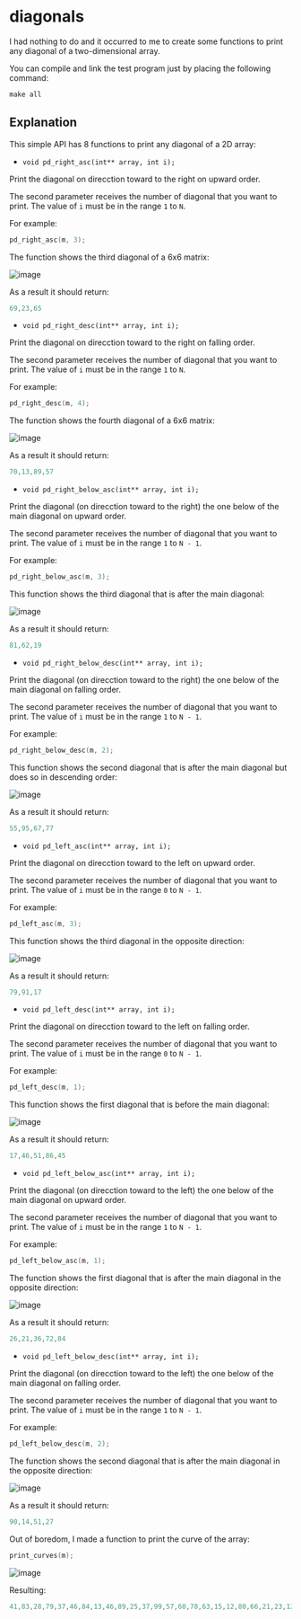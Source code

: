 
# diagonals
I had nothing to do and it occurred to me to create some functions to print any diagonal of a two-dimensional array. 

You can compile and link the test program just by placing the following command: 
```c
make all
```

## Explanation 

This simple API has 8 functions to print any diagonal of a 2D array:

- `void pd_right_asc(int** array, int i);`

Print the diagonal on direcction toward to the right on upward order. 

The second parameter receives the number of diagonal that you want to print. The value of `i` must be in the range `1` to `N`. 

For example:
```c
pd_right_asc(m, 3);
```
The function shows the third diagonal of a 6x6 matrix: 

![image](https://user-images.githubusercontent.com/43916038/112705452-ca810f80-8e6c-11eb-80cd-b67e9346d367.png)

As a result it should return:
```c
69,23,65
```

- `void pd_right_desc(int** array, int i);`

Print the diagonal on direcction toward to the right on falling order. 

The second parameter receives the number of diagonal that you want to print. The value of `i` must be in the range `1` to `N`. 

For example:
```c
pd_right_desc(m, 4);
```
The function shows the fourth diagonal of a 6x6 matrix: 

![image](https://user-images.githubusercontent.com/43916038/112705560-732f6f00-8e6d-11eb-9f13-1df160b0d456.png)

As a result it should return:
```c
70,13,89,57
```

- `void pd_right_below_asc(int** array, int i);`

Print the diagonal (on direcction toward to the right) the one below of the main diagonal on upward order.

The second parameter receives the number of diagonal that you want to print. The value of `i` must be in the range `1` to `N - 1`. 

For example:
```c
pd_right_below_asc(m, 3);
```
This function shows the third diagonal that is after the main diagonal:

![image](https://user-images.githubusercontent.com/43916038/112705909-d40b7700-8e6e-11eb-88bb-dfae77b87b13.png)

As a result it should return:
```c
81,62,19
```

- `void pd_right_below_desc(int** array, int i);`

Print the diagonal (on direcction toward to the right) the one below of the main diagonal on falling order.

The second parameter receives the number of diagonal that you want to print. The value of `i` must be in the range `1` to `N - 1`. 

For example:
```c
pd_right_below_desc(m, 2);
```
This function shows the second diagonal that is after the main diagonal but does so in descending order: 

![image](https://user-images.githubusercontent.com/43916038/112705999-5300af80-8e6f-11eb-913e-40bdeee9bf89.png)

As a result it should return:
```c
55,95,67,77
```

- `void pd_left_asc(int** array, int i);`

Print the diagonal on direcction toward to the left on upward order.

The second parameter receives the number of diagonal that you want to print. The value of `i` must be in the range `0` to `N - 1`. 

For example:
```c
pd_left_asc(m, 3);
```
This function shows the third diagonal in the opposite direction:

![image](https://user-images.githubusercontent.com/43916038/112706270-35cce080-8e71-11eb-8a87-6203306ff66a.png)

As a result it should return:
```c
79,91,17
```

- `void pd_left_desc(int** array, int i);`

Print the diagonal on direcction toward to the left on falling order.

The second parameter receives the number of diagonal that you want to print. The value of `i` must be in the range `0` to `N - 1`. 

For example:
```c
pd_left_desc(m, 1);
```
This function shows the first diagonal that is before the main diagonal:

![image](https://user-images.githubusercontent.com/43916038/112706375-bc81bd80-8e71-11eb-8733-bd8e5969106a.png)

As a result it should return:
```c
17,46,51,86,45
```

- `void pd_left_below_asc(int** array, int i);`

Print the diagonal (on direcction toward to the left) the one below of the main diagonal on upward order.

The second parameter receives the number of diagonal that you want to print. The value of `i` must be in the range `1` to `N - 1`. 

For example:
```c
pd_left_below_asc(m, 1);
```
The function shows the first diagonal that is after the main diagonal in the opposite direction:

![image](https://user-images.githubusercontent.com/43916038/112706648-a674fc80-8e73-11eb-9ec1-c63910d7f5df.png)

As a result it should return:
```c
26,21,36,72,84
```

- `void pd_left_below_desc(int** array, int i);`

Print the diagonal (on direcction toward to the left) the one below of the main diagonal on falling order.

The second parameter receives the number of diagonal that you want to print. The value of `i` must be in the range `1` to `N - 1`. 

For example:
```c
pd_left_below_desc(m, 2);
```
The function shows the second diagonal that is after the main diagonal in the opposite direction:

![image](https://user-images.githubusercontent.com/43916038/112706738-53e81000-8e74-11eb-8022-6a1d67f2bf34.png)

As a result it should return:
```c
90,14,51,27
```

Out of boredom, I made a function to print the curve of the array: 
```c
print_curves(m);
```
![image](https://user-images.githubusercontent.com/43916038/112707424-4ed98f80-8e79-11eb-8aee-78342a3df5b1.png)

Resulting:
```c
41,83,28,79,37,46,84,13,46,89,25,37,99,57,60,78,63,15,12,80,66,21,23,12,46,27,99,88,13,34,12,80,65,88,57,84
```